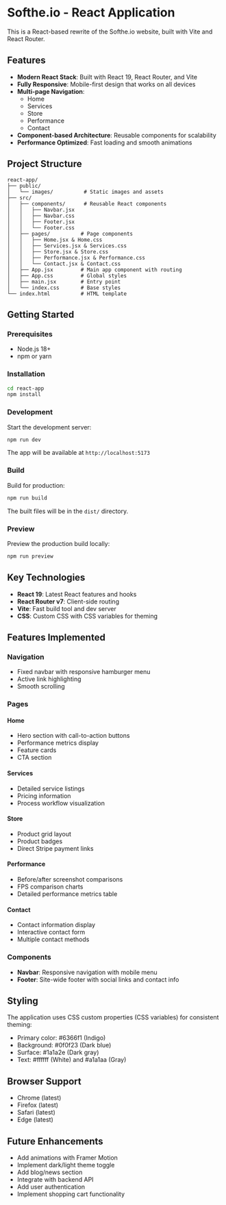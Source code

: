 # Softhe.io - React Application

This is a React-based rewrite of the Softhe.io website, built with Vite and React Router.

## Features

- **Modern React Stack**: Built with React 19, React Router, and Vite
- **Fully Responsive**: Mobile-first design that works on all devices
- **Multi-page Navigation**: 
  - Home
  - Services
  - Store
  - Performance
  - Contact
- **Component-based Architecture**: Reusable components for scalability
- **Performance Optimized**: Fast loading and smooth animations

## Project Structure

```
react-app/
├── public/
│   └── images/          # Static images and assets
├── src/
│   ├── components/      # Reusable React components
│   │   ├── Navbar.jsx
│   │   ├── Navbar.css
│   │   ├── Footer.jsx
│   │   └── Footer.css
│   ├── pages/          # Page components
│   │   ├── Home.jsx & Home.css
│   │   ├── Services.jsx & Services.css
│   │   ├── Store.jsx & Store.css
│   │   ├── Performance.jsx & Performance.css
│   │   └── Contact.jsx & Contact.css
│   ├── App.jsx         # Main app component with routing
│   ├── App.css         # Global styles
│   ├── main.jsx        # Entry point
│   └── index.css       # Base styles
└── index.html          # HTML template

```

## Getting Started

### Prerequisites

- Node.js 18+ 
- npm or yarn

### Installation

```bash
cd react-app
npm install
```

### Development

Start the development server:

```bash
npm run dev
```

The app will be available at `http://localhost:5173`

### Build

Build for production:

```bash
npm run build
```

The built files will be in the `dist/` directory.

### Preview

Preview the production build locally:

```bash
npm run preview
```

## Key Technologies

- **React 19**: Latest React features and hooks
- **React Router v7**: Client-side routing
- **Vite**: Fast build tool and dev server
- **CSS**: Custom CSS with CSS variables for theming

## Features Implemented

### Navigation
- Fixed navbar with responsive hamburger menu
- Active link highlighting
- Smooth scrolling

### Pages

#### Home
- Hero section with call-to-action buttons
- Performance metrics display
- Feature cards
- CTA section

#### Services
- Detailed service listings
- Pricing information
- Process workflow visualization

#### Store
- Product grid layout
- Product badges
- Direct Stripe payment links

#### Performance
- Before/after screenshot comparisons
- FPS comparison charts
- Detailed performance metrics table

#### Contact
- Contact information display
- Interactive contact form
- Multiple contact methods

### Components
- **Navbar**: Responsive navigation with mobile menu
- **Footer**: Site-wide footer with social links and contact info

## Styling

The application uses CSS custom properties (CSS variables) for consistent theming:

- Primary color: #6366f1 (Indigo)
- Background: #0f0f23 (Dark blue)
- Surface: #1a1a2e (Dark gray)
- Text: #ffffff (White) and #a1a1aa (Gray)

## Browser Support

- Chrome (latest)
- Firefox (latest)
- Safari (latest)
- Edge (latest)

## Future Enhancements

- Add animations with Framer Motion
- Implement dark/light theme toggle
- Add blog/news section
- Integrate with backend API
- Add user authentication
- Implement shopping cart functionality
